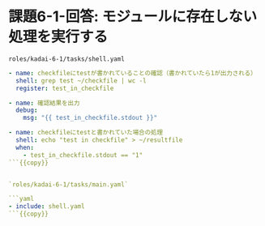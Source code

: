 # 課題6-1-回答: モジュールに存在しない処理を実行する

`roles/kadai-6-1/tasks/shell.yaml`

```yaml
- name: checkfileにtestが書かれていることの確認（書かれていたら1が出力される）
  shell: grep test ~/checkfile | wc -l
  register: test_in_checkfile

- name: 確認結果を出力
  debug:
    msg: "{{ test_in_checkfile.stdout }}"

- name: checkfileにtestと書かれていた場合の処理
  shell: echo "test in checkfile" > ~/resultfile
  when:
    - test_in_checkfile.stdout == "1"
```{{copy}}


`roles/kadai-6-1/tasks/main.yaml`

```yaml
- include: shell.yaml
```{{copy}}
